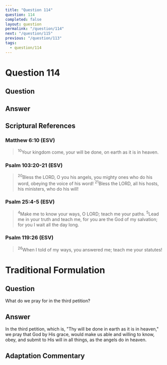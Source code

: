 ```yaml
---
title: "Question 114"
question: 114
completed: false
layout: question
permalink: "/question/114"
next: "/question/115"
previous: "/question/113"
tags:
  - question/114
---
```

# Question 114

## Question


## Answer


## Scriptural References
### Matthew 6:10 (ESV)
> <sup>10</sup>Your kingdom come, your will be done, on earth as it is in heaven.

### Psalm 103:20-21 (ESV)
> <sup>20</sup>Bless the LORD, O you his angels, you mighty ones who do his word, obeying the voice of his word!
> <sup>21</sup>Bless the LORD, all his hosts, his ministers, who do his will!

### Psalm 25:4-5 (ESV)
> <sup>4</sup>Make me to know your ways, O LORD; teach me your paths.
> <sup>5</sup>Lead me in your truth and teach me, for you are the God of my salvation; for you I wait all the day long.

### Psalm 119:26 (ESV)
> <sup>26</sup>When I told of my ways, you answered me; teach me your statutes!

# Traditional Formulation
## Question
What do we pray for in the third petition?

## Answer
In the third petition, which is, "Thy will be done in earth as it is in heaven," we pray that God by His grace, would make us able and willing to know, obey, and submit to His will in all things, as the angels do in heaven.

## Adaptation Commentary
